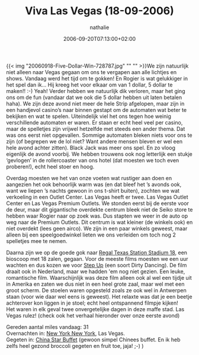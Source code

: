 ﻿---
title: Viva Las Vegas (18-09-2006)
author: nathalie
type: post
date: 2006-09-20T07:13:00+02:00
url: /weblog/2006/09/20/viva-las-vegas-18-09-2006/
commentFolder: 2006-09-20-viva-las-vegas-18-09-2006
categories:
- Vakantie
tags:
- Amerika
- westkust
resources:
- src: 20060918-Five-Dollar-Win-728787.jpg

---
{{< img "20060918-Five-Dollar-Win-728787.jpg" ""  "" >}}We zijn natuurlijk niet alleen naar Vegas gegaan om ons te vergapen aan alle lichtjes en shows. Vandaag werd het tijd om te gokken! En Rogier is wat gelukkiger in het spel dan ik… Hij kreeg het voor elkaar om van 1 dollar, 5 dollar te maken!! :-) Yeah! Verder hebben we natuurlijk dik verloren, maar het ging ons om de fun (vandaar dat we ook die 5 dollar hebben uit laten betalen haha). We zijn deze avond niet meer de hele Strip afgelopen, maar zijn in een handjevol casino’s naar binnen gestapt om de automaten wat beter te bekijken en wat te spelen. Uiteindelijk viel het ons tegen hoe weinig verschillende automaten er waren. Er staan er echt heel veel per casino, maar de spelletjes zijn vrijwel hetzelfde met steeds een ander thema. Dat was ons eerst niet opgevallen. Sommige automaten bleken niets voor ons te zijn (of begrepen we de lol niet? Want andere mensen bleven er wel een hele avond achter zitten). Black Jack was meer ons spel. En zo vloog eigenlijk de avond voorbij. We hebben trouwens ook nog letterlijk een stukje ‘gevlogen’ in de rollercoaster van ons hotel (dat moesten we toch even proberen!), echt heel stoer en hoog.  

Overdag moesten we het van onze voeten wat rustiger aan doen en aangezien het ook behoorlijk warm was (en dat bleef het ’s avonds ook, want we liepen ’s nachts gewoon in ons t-shirt buiten), zochten we wat verkoeling in een Outlet Center. Las Vegas heeft er twee. Las Vegas Outlet Center en Las Vegas Premium Outlets. We stonden eerst bij de eerste voor de deur, maar dit gigantische overdekte centrum bleek niet de Seiko store te hebben waar Rogier naar op zoek was. Dus stapten we weer in de auto op weg naar de Premium Outlets. Dit centrum is wat kleiner (de winkels ook) en niet overdekt (lees geen airco). We zijn in een paar winkels geweest, maar alleen bij een speelgoedwinkel lieten we ons verleiden om toch nog 2 spelletjes mee te nemen.  

Daarna zijn we op de goede gok naar [Regal Texas Station Stadium 18](http://www.fandango.com/TheaterPage.aspx?location=89030&tid=AABMX/), een bioscoop met 18 zalen, gegaan. Voor de meeste films moesten we een uur wachten en dus kozen we voor [Step Up](http://www.imdb.com/title/tt0462590/) (een soort Dirty Dancing). De film draait ook in Nederland, maar we hadden 'em nog niet gezien. Een leuke, romantische film. Waarschijnlijk was deze film alleen ook al wel een tijdje uit in Amerika en zaten we dus niet in een heel grote zaal, maar wel met een groot scherm. De stoelen waren opgesteld zoals ze ook wel in Antwerpen staan (voor wie daar wel eens is geweest). Het relaxte was dat je een beetje achterover kon liggen in je stoel; echt heel ontspannend filmpje kijken!  
Het waren in elk geval twee onvergetelijke dagen in deze maffe stad. Las Vegas rulez! (check ook het verhaal hieronder over onze eerste avond)  

Gereden aantal miles vandaag: 31  
Overnachten in: [New York New York](http://www.nynyhotelcasino.com/), Las Vegas.  
Gegeten in: [China Star Buffet](http://www.usmenuguide.com/chinastar.html) (gewoon simpel Chinees buffet. En ik heb zelfs heel gezond broccoli gegeten en fruit toe, jaja! ;-) )
